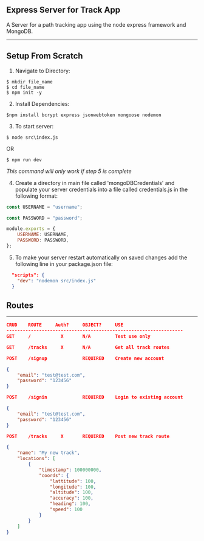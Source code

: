 ## Express Server for Track App

A Server for a path tracking app using the node express framework and MongoDB.

---

## Setup From Scratch

1. Navigate to Directory:

```
$ mkdir file_name
$ cd file_name
$ npm init -y
```

2. Install Dependencies:

```
$npm install bcrypt express jsonwebtoken mongoose nodemon
```

3. To start server:

```
$ node src\index.js
```

OR

```
$ npm run dev
```

_This command will only work if step 5 is complete_

4. Create a directory in main file called 'mongoDBCredentials' and populate your server credentials into a file called credentials.js in the following format:

```javascript
const USERNAME = "username";

const PASSWORD = "password";

module.exports = {
    USERNAME: USERNAME,
    PASSWORD: PASSWORD,
};
```

5. To make your server restart automatically on saved changes add the following line in your package.json file:

```json
  "scripts": {
    "dev": "nodemon src/index.js"
  }
```

## Routes

---

```json
CRUD    ROUTE     Auth?     OBJECT?     USE
-----------------------------------------------------------------
GET     /           X       N/A         Test use only

GET     /tracks     X       N/A         Get all track routes

POST    /signup             REQUIRED    Create new account

{
    "email": "test@test.com",
    "password": "123456"
}

POST    /signin             REQUIRED    Login to existing account

{
    "email": "test@test.com",
    "password": "123456"
}

POST    /tracks     X       REQUIRED    Post new track route

{
    "name": "My new track",
    "locations": [
        {
            "timestamp": 100000000,
            "coords": {
                "lattitude": 100,
                "longitude": 100,
                "altitude": 100,
                "accuracy": 100,
                "heading": 100,
                "speed": 100
            }
        }
    ]
}
```
